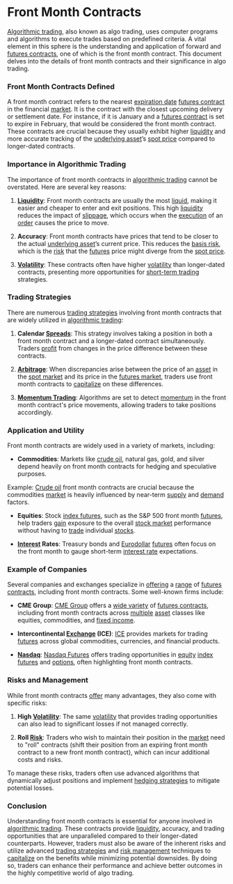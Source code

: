 # Front Month Contracts

[Algorithmic trading](../a/algorithmic_trading.md), also known as algo trading, uses computer programs and algorithms to execute trades based on predefined criteria. A vital element in this sphere is the understanding and application of forward and [futures contracts](../f/futures_contracts.md), one of which is the front month contract. This document delves into the details of front month contracts and their significance in algo trading.

### Front Month Contracts Defined

A front month contract refers to the nearest [expiration date](../e/expiration_date.md) [futures contract](../f/futures_contract.md) in the financial [market](../m/market.md). It is the contract with the closest upcoming delivery or settlement date. For instance, if it is January and a [futures contract](../f/futures_contract.md) is set to expire in February, that would be considered the front month contract. These contracts are crucial because they usually exhibit higher [liquidity](../l/liquidity.md) and more accurate tracking of the [underlying asset](../u/underlying_asset.md)’s [spot price](../s/spot_price.md) compared to longer-dated contracts.

### Importance in Algorithmic Trading

The importance of front month contracts in [algorithmic trading](../a/algorithmic_trading.md) cannot be overstated. Here are several key reasons:

1. **[Liquidity](../l/liquidity.md)**: Front month contracts are usually the most [liquid](../l/liquid.md), making it easier and cheaper to enter and exit positions. This high [liquidity](../l/liquidity.md) reduces the impact of [slippage](../s/slippage.md), which occurs when the [execution](../e/execution.md) of an [order](../o/order.md) causes the price to move.
   
2. **Accuracy**: Front month contracts have prices that tend to be closer to the actual [underlying asset](../u/underlying_asset.md)’s current price. This reduces the [basis risk](../b/basis_risk.md), which is the [risk](../r/risk.md) that the [futures](../f/futures.md) price might diverge from the [spot price](../s/spot_price.md).
   
3. **[Volatility](../v/volatility.md)**: These contracts often have higher [volatility](../v/volatility.md) than longer-dated contracts, presenting more opportunities for [short-term trading](../s/short-term_trading.md) strategies.

### Trading Strategies

There are numerous [trading strategies](../t/trading_strategies.md) involving front month contracts that are widely utilized in [algorithmic trading](../a/algorithmic_trading.md):

1. **Calendar [Spreads](../s/spreads.md)**: This strategy involves taking a position in both a front month contract and a longer-dated contract simultaneously. Traders [profit](../p/profit.md) from changes in the price difference between these contracts.

2. **[Arbitrage](../a/arbitrage.md)**: When discrepancies arise between the price of an [asset](../a/asset.md) in the [spot market](../s/spot_market.md) and its price in the [futures market](../f/futures_market.md), traders use front month contracts to [capitalize](../c/capitalize.md) on these differences.

3. **[Momentum Trading](../m/momentum_trading.md)**: Algorithms are set to detect [momentum](../m/momentum.md) in the front month contract's price movements, allowing traders to take positions accordingly.

### Application and Utility

Front month contracts are widely used in a variety of markets, including:

- **Commodities**: Markets like [crude oil](../c/crude_oil.md), natural gas, gold, and silver depend heavily on front month contracts for hedging and speculative purposes.

Example: [Crude oil](../c/crude_oil.md) front month contracts are crucial because the commodities [market](../m/market.md) is heavily influenced by near-term [supply](../s/supply.md) and [demand](../d/demand.md) factors.

- **Equities**: Stock [index futures](../i/index_futures.md), such as the S&P 500 front month [futures](../f/futures.md), help traders [gain](../g/gain.md) exposure to the overall [stock market](../s/stock_market.md) performance without having to [trade](../t/trade.md) individual [stocks](../s/stock.md).
  
- **[Interest](../i/interest.md) Rates**: Treasury bonds and [Eurodollar](../e/eurodollar.md) [futures](../f/futures.md) often focus on the front month to gauge short-term [interest rate](../i/interest_rate.md) expectations.

### Example of Companies

Several companies and exchanges specialize in [offering](../o/offering.md) a [range](../r/range.md) of [futures contracts](../f/futures_contracts.md), including front month contracts. Some well-known firms include:

- **CME Group**: [CME Group](https://www.cmegroup.com) offers a [wide variety](../w/wide_variety.md) of [futures contracts](../f/futures_contracts.md), including front month contracts across [multiple](../m/multiple.md) [asset](../a/asset.md) classes like equities, commodities, and [fixed income](../f/fixed_income.md).

- **Intercontinental [Exchange](../e/exchange.md) (ICE)**: [ICE](https://www.theice.com) provides markets for trading [futures](../f/futures.md) across global commodities, currencies, and financial products.

- **[Nasdaq](../n/nasdaq.md)**: [Nasdaq Futures](https://www.nasdaq.com) offers trading opportunities in [equity](../e/equity.md) [index futures](../i/index_futures.md) and [options](../o/options.md), often highlighting front month contracts.

### Risks and Management

While front month contracts [offer](../o/offer.md) many advantages, they also come with specific risks:

1. **High [Volatility](../v/volatility.md)**: The same [volatility](../v/volatility.md) that provides trading opportunities can also lead to significant losses if not managed correctly.

2. **Roll [Risk](../r/risk.md)**: Traders who wish to maintain their position in the [market](../m/market.md) need to "roll" contracts (shift their position from an expiring front month contract to a new front month contract), which can incur additional costs and risks.

To manage these risks, traders often use advanced algorithms that dynamically adjust positions and implement [hedging strategies](../h/hedging_strategies.md) to mitigate potential losses.

### Conclusion

Understanding front month contracts is essential for anyone involved in [algorithmic trading](../a/algorithmic_trading.md). These contracts provide [liquidity](../l/liquidity.md), accuracy, and trading opportunities that are unparalleled compared to their longer-dated counterparts. However, traders must also be aware of the inherent risks and utilize advanced [trading strategies](../t/trading_strategies.md) and [risk management](../r/risk_management.md) techniques to [capitalize](../c/capitalize.md) on the benefits while minimizing potential downsides. By doing so, traders can enhance their performance and achieve better outcomes in the highly competitive world of algo trading.
